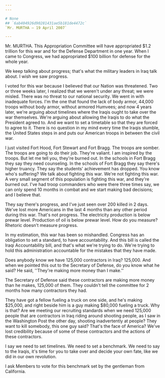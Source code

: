 ```yaml
---
---

# None
## `6ab404926d90281431ae5b181de4472c`
`Mr. MURTHA — 19 April 2007`

---
```



Mr. MURTHA. This Appropriation Committee will have appropriated $1.2 
trillion for this war and for the Defense Department in one year. When 
I came to Congress, we had appropriated $100 billion for defense for 
the whole year.

We keep talking about progress; that's what the military leaders in 
Iraq talk about. I wish we saw progress.

I voted for this war because I believed that our Nation was 
threatened. Two or three weeks later, I realized that we weren't under 
any threat; we were misled. There was no threat to our national 
security. We went in with inadequate forces. I'm the one that found the 
lack of body armor, 44,000 troops without body armor, without armored 
Humvees; and now 4 years later, we're arguing about timelines where the 
Iraqis ought to take over the war themselves. We're arguing about 
allowing the Iraqis to do what the President agreed to. And we want to 
set a timetable so that they are forced to agree to it. There is no 
question in my mind every time the Iraqis stumble, the United States 
steps in and puts our American troops in between the civil war.

I just visited Fort Hood, Fort Stewart and Fort Bragg. The troops are 
somber. The troops are going to do their job. They're valiant. I am 
inspired by the troops. But let me tell you, they're burned out. In the 
schools in Fort Bragg they say they need counseling. In the schools of 
Fort Bragg they say there's higher truancy. They say the students' 
achievement has dropped. You know who's suffering? We talk about 
fighting this war. We're not fighting this war. A very small segment of 
this population is fighting this war, and they're burned out. I've had 
troop commanders who were there three times say, we can only spend 10 
months in combat and we start making bad decisions; and I believe that.

They say there's progress, and I've just seen over 200 killed in 2 
days. We've lost more Americans in the last 4 months than any other 
period during this war. That's not progress. The electricity production 
is below prewar level. Production of oil is below prewar level. How do 
you measure? Rhetoric doesn't measure progress.

In my estimation, this war has been so mishandled. Congress has an 
obligation to set a standard, to have accountability. And this bill is 
called the Iraqi Accountability bill, and that's what we're trying to 
do. We're trying to hold this administration accountable for the 
mistakes that they have made.

Does anybody know we have 125,000 contractors in Iraq? 125,000. And 
when we pointed this out to the Secretary of Defense, do you know what 
he said? He said, ''They're making more money than I make.''



The Secretary of Defense said these contractors are making more money 
than he makes, 125,000 of them. They couldn't tell the committee for 2 
months how many contractors they had.

They have got a fellow fueling a truck on one side, and he's making 
$25,000, and right beside him is a guy making $80,000 fueling a truck. 
Why is that? Are we meeting our recruiting standards when we need 
125,000 people that are contractors in Iraq riding around shooting 
people, as I saw in the Washington Post the other day, shooting 
inadvertently at people? They want to kill somebody, this one guy said? 
That's the face of America? We've lost credibility because of some of 
these contractors and the actions of these contractors.

I say we need to set timelines. We need to set a benchmark. We need 
to say to the Iraqis, it's time for you to take over and decide your 
own fate, like we did in our own revolution.

I ask Members to vote for this benchmark set by the gentleman from 
California.